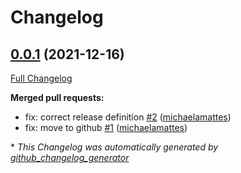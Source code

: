 # Changelog

## [0.0.1](https://github.com/T-Systems-MMS/terraform-resourcegroup/tree/0.0.1) (2021-12-16)

[Full Changelog](https://github.com/T-Systems-MMS/terraform-resourcegroup/compare/5f4ec8cbbb6c2fedaa475609c6c3a728e07fd71c...0.0.1)

**Merged pull requests:**

- fix: correct release definition [\#2](https://github.com/T-Systems-MMS/terraform-resourcegroup/pull/2) ([michaelamattes](https://github.com/michaelamattes))
- fix: move to github [\#1](https://github.com/T-Systems-MMS/terraform-resourcegroup/pull/1) ([michaelamattes](https://github.com/michaelamattes))

\* _This Changelog was automatically generated by [github_changelog_generator](https://github.com/github-changelog-generator/github-changelog-generator)_
